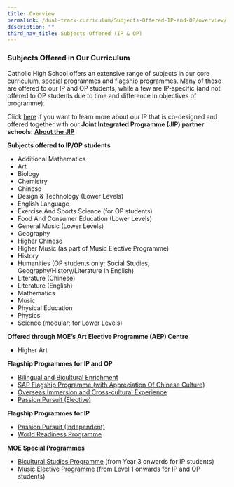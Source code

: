 ```yaml
---
title: Overview
permalink: /dual-track-curriculum/Subjects-Offered-IP-and-OP/overview/
description: ""
third_nav_title: Subjects Offered (IP & OP)
---
```

### Subjects Offered in Our Curriculum

Catholic High School offers an extensive range of subjects in our core curriculum, special programmes and flagship programmes. Many of these are offered to our IP and OP students, while a few are IP-specific (and not offered to OP students due to time and difference in objectives of programme).

Click [here](https://staging.d26k7rl81eo6rb.amplifyapp.com/dual-track-curriculum/Integrated-Programme/overview/) if you want to learn more about our IP that is co-designed and offered together with our **Joint Integrated Programme (JIP) partner schools**: **[About the JIP](https://staging.d26k7rl81eo6rb.amplifyapp.com/dual-track-curriculum/Integrated-Programme/overview/)**

**Subjects offered to IP/OP students** 

*   Additional Mathematics
*   Art
*   Biology
*   Chemistry
*   Chinese
*   Design & Technology (Lower Levels)
*   English Language
*   Exercise And Sports Science (for OP students)
*   Food And Consumer Education (Lower Levels)
*   General Music (Lower Levels)
*   Geography
*   Higher Chinese
*   Higher Music (as part of Music Elective Programme)
*   History
*   Humanities (OP students only: Social Studies, Geography/History/Literature In English)
*   Literature (Chinese)
*   Literature (English)
*   Mathematics
*   Music
*   Physical Education
*   Physics
*   Science (modular; for Lower Levels)

**Offered through MOE’s Art Elective Programme (AEP) Centre**

*   Higher Art

**Flagship Programmes for IP and OP**

*   [Bilingual and Bicultural Enrichment](https://staging.d26k7rl81eo6rb.amplifyapp.com/secondary/Distinctive-Programmes/bilingual-and-bicultural-education/)
*   [SAP Flagship Programme (with Appreciation Of Chinese Culture)](https://staging.d26k7rl81eo6rb.amplifyapp.com/sap-flagship-programme/)
*   [Overseas Immersion and Cross-cultural Experience](https://catholichigh.moe.edu.sg/secondary/o-level-programme/passion-pursuit-elective/)
*   [Passion Pursuit (Elective)](https://catholichigh.moe.edu.sg/secondary/o-level-programme/passion-pursuit-elective/)

**Flagship Programmes for IP**

*   [Passion Pursuit (Independent)](https://catholichigh.moe.edu.sg/secondary/academic-programme/passion-pursuit-independent/)
*   [World Readiness Programme](https://catholichigh.moe.edu.sg/secondary/academic-programme/world-readiness-programme/)

**MOE Special Programmes**

*   [Bicultural Studies Programme](https://catholichigh.moe.edu.sg/secondary/academic-programme/bicultural-studies-programme/) (from Year 3 onwards for IP students)
*   [Music Elective Programme](https://catholichigh.moe.edu.sg/secondary/academic-programme/music-elective-programme/) (from Level 1 onwards for IP and OP students)